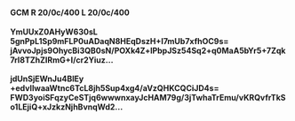 #### GCM R 20/0c/400 L 20/0c/400
**YmUUxZ0AHyW630sL**<br/>**5gnPpL1Sp9mFLP0uADaqN8HEqDszH+I7mUb7xfhOC9s=**<br/>**jAvvoJpjs9OhycBi3QB0sN/POXk4Z+lPbpJSz54Sq2+q0MaA5bYr5+7Zqk7rI8TZhZIRmG+I/cr2Yiuz...**<br/><br/>
**jdUnSjEWnJu4BIEy**<br/>**+edvIIwaaWtnc6TcL8jh5Sup4xg4/aVzQHKCQCiJD4s=**<br/>**FWD3yoiSFqzyCeSTjq6wwwnxayJcHAM79g/3jTwhaTrEmu/vKRQvfrTkSo1LEjiQ+xJzkzNjhBvnqWd2...**